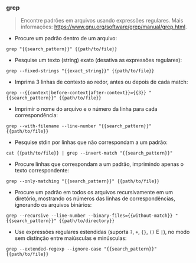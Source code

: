### grep

> Encontre padrões em arquivos usando expressões regulares.
> Mais informações: <https://www.gnu.org/software/grep/manual/grep.html>.

- Procure um padrão dentro de um arquivo:

`grep "{{search_pattern}}" {{path/to/file}}`

- Pesquise um texto (string) exato (desativa as expressões regulares):

`grep --fixed-strings "{{exact_string}}" {{path/to/file}}`

- Imprima 3 linhas de contexto ao redor, antes ou depois de cada match:

`grep --{{context|before-context|after-context}}={{3}} "{{search_pattern}}" {{path/to/file}}`

- Imprimir o nome do arquivo e o número da linha para cada correspondência:

`grep --with-filename --line-number "{{search_pattern}}" {{path/to/file}}`

- Pesquise stdin por linhas que não correspondam a um padrão:

`cat {{path/to/file}} | grep --invert-match "{{search_pattern}}"`

- Procure linhas que correspondam a um padrão, imprimindo apenas o texto correspondente:

`grep --only-matching "{{search_pattern}}" {{path/to/file}}`

- Procure um padrão em todos os arquivos recursivamente em um diretório, mostrando os números das linhas de correspondências, ignorando os arquivos binários:

`grep --recursive --line-number --binary-files={{without-match}} "{{search_pattern}}" {{path/to/directory}}`

- Use expressões regulares estendidas (suporta `?`, `+`, `{}`, `()` E `|`), no modo sem distinção entre maiúsculas e minúsculas:

`grep --extended-regexp --ignore-case "{{search_pattern}}" {{path/to/file}}`

